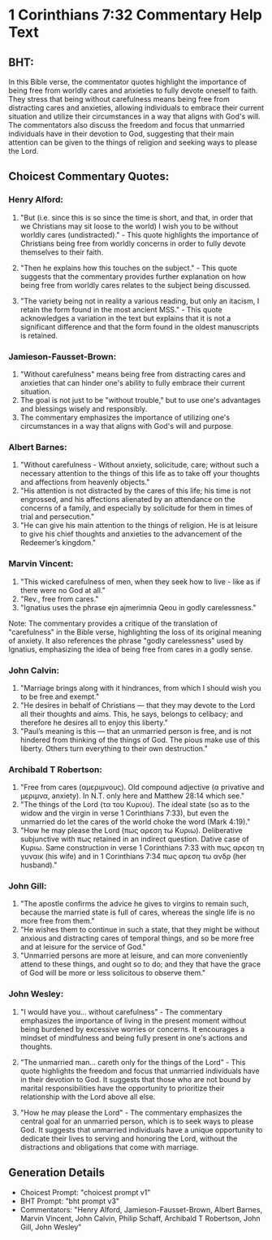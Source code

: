 # 1 Corinthians 7:32 Commentary Help Text

## BHT:
In this Bible verse, the commentator quotes highlight the importance of being free from worldly cares and anxieties to fully devote oneself to faith. They stress that being without carefulness means being free from distracting cares and anxieties, allowing individuals to embrace their current situation and utilize their circumstances in a way that aligns with God's will. The commentators also discuss the freedom and focus that unmarried individuals have in their devotion to God, suggesting that their main attention can be given to the things of religion and seeking ways to please the Lord.

## Choicest Commentary Quotes:
### Henry Alford:
1. "But (i.e. since this is so since the time is short, and that, in order that we Christians may sit loose to the world) I wish you to be without worldly cares (undistracted)." - This quote highlights the importance of Christians being free from worldly concerns in order to fully devote themselves to their faith.

2. "Then he explains how this touches on the subject." - This quote suggests that the commentary provides further explanation on how being free from worldly cares relates to the subject being discussed.

3. "The variety being not in reality a various reading, but only an itacism, I retain the form found in the most ancient MSS." - This quote acknowledges a variation in the text but explains that it is not a significant difference and that the form found in the oldest manuscripts is retained.

### Jamieson-Fausset-Brown:
1. "Without carefulness" means being free from distracting cares and anxieties that can hinder one's ability to fully embrace their current situation.
2. The goal is not just to be "without trouble," but to use one's advantages and blessings wisely and responsibly.
3. The commentary emphasizes the importance of utilizing one's circumstances in a way that aligns with God's will and purpose.

### Albert Barnes:
1. "Without carefulness - Without anxiety, solicitude, care; without such a necessary attention to the things of this life as to take off your thoughts and affections from heavenly objects."
2. "His attention is not distracted by the cares of this life; his time is not engrossed, and his affections alienated by an attendance on the concerns of a family, and especially by solicitude for them in times of trial and persecution."
3. "He can give his main attention to the things of religion. He is at leisure to give his chief thoughts and anxieties to the advancement of the Redeemer’s kingdom."

### Marvin Vincent:
1. "This wicked carefulness of men, when they seek how to live - like as if there were no God at all."
2. "Rev., free from cares."
3. "Ignatius uses the phrase ejn ajmerimnia Qeou in godly carelessness."

Note: The commentary provides a critique of the translation of "carefulness" in the Bible verse, highlighting the loss of its original meaning of anxiety. It also references the phrase "godly carelessness" used by Ignatius, emphasizing the idea of being free from cares in a godly sense.

### John Calvin:
1. "Marriage brings along with it hindrances, from which I should wish you to be free and exempt."
2. "He desires in behalf of Christians — that they may devote to the Lord all their thoughts and aims. This, he says, belongs to celibacy; and therefore he desires all to enjoy this liberty."
3. "Paul’s meaning is this — that an unmarried person is free, and is not hindered from thinking of the things of God. The pious make use of this liberty. Others turn everything to their own destruction."

### Archibald T Robertson:
1. "Free from cares (αμεριμνους). Old compound adjective (α privative and μεριμνα, anxiety). In N.T. only here and Matthew 28:14 which see."
2. "The things of the Lord (τα του Κυριου). The ideal state (so as to the widow and the virgin in verse 1 Corinthians 7:33), but even the unmarried do let the cares of the world choke the word (Mark 4:19)."
3. "How he may please the Lord (πως αρεση τω Κυριω). Deliberative subjunctive with πως retained in an indirect question. Dative case of Κυριω. Same construction in verse 1 Corinthians 7:33 with πως αρεση τη γυναικ (his wife) and in 1 Corinthians 7:34 πως αρεση τω ανδρ (her husband)."

### John Gill:
1. "The apostle confirms the advice he gives to virgins to remain such, because the married state is full of cares, whereas the single life is no more free from them."
2. "He wishes them to continue in such a state, that they might be without anxious and distracting cares of temporal things, and so be more free and at leisure for the service of God."
3. "Unmarried persons are more at leisure, and can more conveniently attend to these things, and ought so to do; and they that have the grace of God will be more or less solicitous to observe them."

### John Wesley:
1. "I would have you... without carefulness" - The commentary emphasizes the importance of living in the present moment without being burdened by excessive worries or concerns. It encourages a mindset of mindfulness and being fully present in one's actions and thoughts.

2. "The unmarried man... careth only for the things of the Lord" - This quote highlights the freedom and focus that unmarried individuals have in their devotion to God. It suggests that those who are not bound by marital responsibilities have the opportunity to prioritize their relationship with the Lord above all else.

3. "How he may please the Lord" - The commentary emphasizes the central goal for an unmarried person, which is to seek ways to please God. It suggests that unmarried individuals have a unique opportunity to dedicate their lives to serving and honoring the Lord, without the distractions and obligations that come with marriage.


## Generation Details
- Choicest Prompt: "choicest prompt v1"
- BHT Prompt: "bht prompt v3"
- Commentators: "Henry Alford, Jamieson-Fausset-Brown, Albert Barnes, Marvin Vincent, John Calvin, Philip Schaff, Archibald T Robertson, John Gill, John Wesley"
